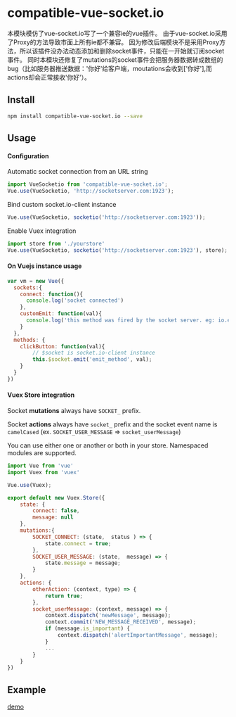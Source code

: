 # compatible-vue-socket.io


本模块模仿了vue-socket.io写了一个兼容ie的vue插件。
由于vue-socket.io采用了Proxy的方法导致市面上所有ie都不兼容。
因为修改后端模块不是采用Proxy方法，所以该插件没办法动态添加和删除socket事件，只能在一开始就订阅socket事件。
同时本模块还修复了mutations的socket事件会把服务器数据转成数组的bug（比如服务器推送数据：'你好'给客户端，moutations会收到['你好'],而actions却会正常接收'你好'）。

## Install

``` bash
npm install compatible-vue-socket.io --save
```

## Usage
#### Configuration
Automatic socket connection from an URL string
``` js
import VueSocketio from 'compatible-vue-socket.io';
Vue.use(VueSocketio, 'http://socketserver.com:1923');
```

Bind custom socket.io-client instance
``` js
Vue.use(VueSocketio, socketio('http://socketserver.com:1923'));
```

Enable Vuex integration
``` js
import store from './yourstore'
Vue.use(VueSocketio, socketio('http://socketserver.com:1923'), store);
```

#### On Vuejs instance usage
``` js
var vm = new Vue({
  sockets:{
    connect: function(){
      console.log('socket connected')
    },
    customEmit: function(val){
      console.log('this method was fired by the socket server. eg: io.emit("customEmit", data)')
    }
  },
  methods: {
    clickButton: function(val){
        // $socket is socket.io-client instance
        this.$socket.emit('emit_method', val);
    }
  }
})
```


#### Vuex Store integration

Socket **mutations** always have `SOCKET_` prefix.

Socket **actions** always have `socket_` prefix and the socket event name is `camelCased` (ex. `SOCKET_USER_MESSAGE` => `socket_userMessage`) 

You can use either one or another or both in your store. Namespaced modules are supported.

``` js
import Vue from 'vue'
import Vuex from 'vuex'

Vue.use(Vuex);

export default new Vuex.Store({
    state: {
        connect: false,
        message: null
    },
    mutations:{
        SOCKET_CONNECT: (state,  status ) => {
            state.connect = true;
        },
        SOCKET_USER_MESSAGE: (state,  message) => {
            state.message = message;
        }
    },
    actions: {
        otherAction: (context, type) => {
            return true;
        },
        socket_userMessage: (context, message) => {
            context.dispatch('newMessage', message);
            context.commit('NEW_MESSAGE_RECEIVED', message);
            if (message.is_important) {
                context.dispatch('alertImportantMessage', message);
            }
            ...
        }
    }
})
```

## Example
[demo](https://github.com/lth707/compatible-vue-socket.io-demo)


